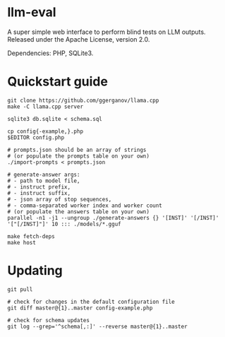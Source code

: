 # llm-eval

A super simple web interface to perform blind tests on LLM outputs. Released
under the Apache License, version 2.0.

Dependencies: PHP, SQLite3.

# Quickstart guide

```
git clone https://github.com/ggerganov/llama.cpp
make -C llama.cpp server

sqlite3 db.sqlite < schema.sql

cp config{-example,}.php
$EDITOR config.php

# prompts.json should be an array of strings
# (or populate the prompts table on your own)
./import-prompts < prompts.json

# generate-answer args:
# - path to model file,
# - instruct prefix,
# - instruct suffix,
# - json array of stop sequences,
# - comma-separated worker index and worker count
# (or populate the answers table on your own)
parallel -n1 -j1 --ungroup ./generate-answers {} '[INST]' '[/INST]' '["[/INST]"]' 10 ::: ./models/*.gguf

make fetch-deps
make host
```

# Updating

```
git pull

# check for changes in the default configuration file
git diff master@{1}..master config-example.php

# check for schema updates
git log --grep='^schema[,:]' --reverse master@{1}..master
```
